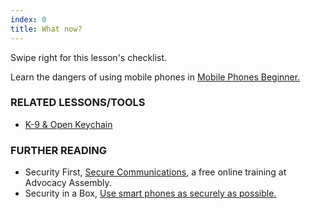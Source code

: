 ```yaml
---
index: 0
title: What now?
---
```

Swipe right for this lesson's checklist.

Learn the dangers of using mobile phones in [Mobile Phones Beginner.](umbrella://lesson/mobile-phones/0)

### RELATED LESSONS/TOOLS

*   [K-9 & Open Keychain](umbrella://lesson/k9-apg)

### FURTHER READING

* 	Security First, [Secure Communications](https://advocacyassembly.org/en/courses/33/#/chapter/1/lesson/1), a free online training at Advocacy Assembly. 
*   Security in a Box, [Use smart phones as securely as possible.](https://securityinabox.org/en/guide/smartphones)
